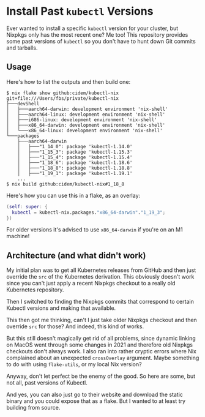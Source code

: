 # Install Past `kubectl` Versions

Ever wanted to install a specific `kubectl` version for your cluster, but Nixpkgs only has the most recent one? Me too! This repository provides some past versions of `kubectl` so you don't have to hunt down Git commits and tarballs.

## Usage

Here's how to list the outputs and then build one:

```console
$ nix flake show github:cidem/kubectl-nix
git+file:///Users/fbs/private/kubectl-nix
├───devShell
│   ├───aarch64-darwin: development environment 'nix-shell'
│   ├───aarch64-linux: development environment 'nix-shell'
│   ├───i686-linux: development environment 'nix-shell'
│   ├───x86_64-darwin: development environment 'nix-shell'
│   └───x86_64-linux: development environment 'nix-shell'
└───packages
    ├───aarch64-darwin
    │   ├───"1_14_0": package 'kubectl-1.14.0'
    │   ├───"1_15_3": package 'kubectl-1.15.3'
    │   ├───"1_15_4": package 'kubectl-1.15.4'
    │   ├───"1_18_6": package 'kubectl-1.18.6'
    │   ├───"1_18_8": package 'kubectl-1.18.8'
    │   ├───"1_19_1": package 'kubectl-1.19.1'
    ...
$ nix build github:cidem/kubectl-nix#1_18_8
```

Here's how you can use this in a flake, as an overlay:

```nix
(self: super: {
  kubectl = kubectl-nix.packages."x86_64-darwin"."1_19_3";
})
```

For older versions it's advised to use `x86_64-darwin` if you're on an M1 machine!

## Architecture (and what didn't work)

My initial plan was to get all Kubernetes releases from GitHub and then just override the `src` of the Kubernetes derivation. This obviously doesn't work since you can't just apply a recent Nixpkgs checkout to a really old Kubernetes repository.

Then I switched to finding the Nixpkgs commits that correspond to certain Kubectl versions and making that available.

This then got me thinking, can't I just take older Nixpkgs checkout and then override `src` for those? And indeed, this kind of works.

But this still doesn't magically get rid of all problems, since dynamic linking on MacOS went through some changes in 2021 and therefore old Nixpkgs checkouts don't always work. I also ran into rather cryptic errors where Nix complained about an unexpected `crossOverlay` argument. Maybe something to do with using `flake-utils`, or my local Nix version?

Anyway, don't let perfect be the enemy of the good. So here are some, but not all, past versions of Kubectl.

And yes, you can also just go to their website and download the static binary and you could expose that as a flake. But I wanted to at least try building from source.
